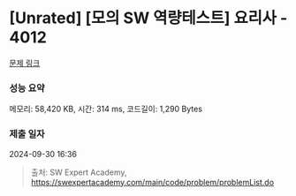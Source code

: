 # [Unrated] [모의 SW 역량테스트] 요리사 - 4012 

[문제 링크](https://swexpertacademy.com/main/code/problem/problemDetail.do?contestProbId=AWIeUtVakTMDFAVH) 

### 성능 요약

메모리: 58,420 KB, 시간: 314 ms, 코드길이: 1,290 Bytes

### 제출 일자

2024-09-30 16:36



> 출처: SW Expert Academy, https://swexpertacademy.com/main/code/problem/problemList.do
